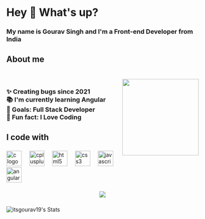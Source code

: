 <h1 align="left">Hey 👋 What's up?</h1>

###

<h3 align="left">My name is Gourav Singh and  I'm a Front-end Developer from India</h3>

###

<h2 align="left">About me</h2>

###

<br clear="both">

<img align="right" height="200" src="https://media.giphy.com/media/RbDKaczqWovIugyJmW/giphy.gif"  />

###

<h3 align="left">✨ Creating bugs since 2021<br>📚 I'm currently learning Angular<br>🎯 Goals: Full Stack Developer <br>🎲 Fun fact: I Love Coding</h3>

###

<h2 align="left">I code with</h2>

###

<div align="left">
  <img src="https://cdn.jsdelivr.net/gh/devicons/devicon/icons/c/c-original.svg" height="40" alt="c logo"  />
  <img width="12" />
  <img src="https://cdn.jsdelivr.net/gh/devicons/devicon/icons/cplusplus/cplusplus-original.svg" height="40" alt="cplusplus logo"  />
  <img width="12" />
  <img src="https://cdn.simpleicons.org/html5/E34F26" height="40" alt="html5 logo"  />
  <img width="12" />
  <img src="https://cdn.simpleicons.org/css3/1572B6" height="40" alt="css3 logo"  />
  <img width="12" />
  <img src="https://cdn.jsdelivr.net/gh/devicons/devicon/icons/javascript/javascript-original.svg" height="40" alt="javascript logo"  />
  <img width="12" />
  <img src="https://cdn.simpleicons.org/angular/DD0031" height="40" alt="angularjs logo"  />
</div>

###

<div align="center">
  <img src="https://profile-counter.glitch.me/itsgourav19/count.svg?"  />
</div>

###

![itsgourav19's Stats](https://github-readme-stats.vercel.app/api?username=itsgourav19&theme=highcontrast&show_icons=true&hide_border=true&count_private=true)

###


###
